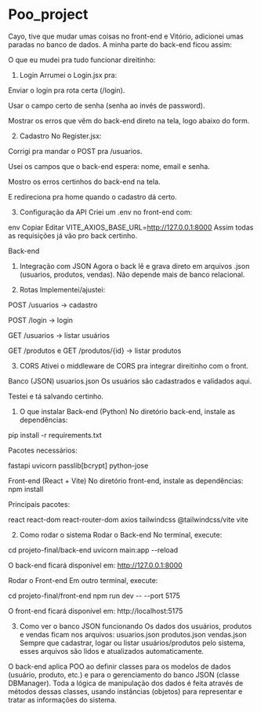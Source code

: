 # Poo_project

Cayo, tive que mudar umas coisas no front-end e Vitório, adicionei umas paradas no banco de dados. A minha parte do back-end ficou assim:

O que eu mudei pra tudo funcionar direitinho:
1. Login
Arrumei o Login.jsx pra:

Enviar o login pra rota certa (/login).

Usar o campo certo de senha (senha ao invés de password).

Mostrar os erros que vêm do back-end direto na tela, logo abaixo do form.

2. Cadastro
No Register.jsx:

Corrigi pra mandar o POST pra /usuarios.

Usei os campos que o back-end espera: nome, email e senha.

Mostro os erros certinhos do back-end na tela.

E redireciona pra home quando o cadastro dá certo.

3. Configuração da API
Criei um .env no front-end com:

env
Copiar
Editar
VITE_AXIOS_BASE_URL=http://127.0.0.1:8000
Assim todas as requisições já vão pro back certinho.

Back-end
1. Integração com JSON
Agora o back lê e grava direto em arquivos .json (usuarios, produtos, vendas). Não depende mais de banco relacional.

2. Rotas
Implementei/ajustei:

POST /usuarios → cadastro

POST /login → login

GET /usuarios → listar usuários

GET /produtos e GET /produtos/{id} → listar produtos

3. CORS
Ativei o middleware de CORS pra integrar direitinho com o front.

Banco (JSON)
usuarios.json
Os usuários são cadastrados e validados aqui.

Testei e tá salvando certinho.



1. O que instalar
Back-end (Python)
No diretório back-end, instale as dependências:

pip install -r requirements.txt

Pacotes necessários:

fastapi
uvicorn
passlib[bcrypt]
python-jose

Front-end (React + Vite)
No diretório front-end, instale as dependências:
npm install


Principais pacotes:

react
react-dom
react-router-dom
axios
tailwindcss
@tailwindcss/vite
vite

2. Como rodar o sistema
Rodar o Back-end
No terminal, execute:

cd projeto-final/back-end
uvicorn main:app --reload

O back-end ficará disponível em:
http://127.0.0.1:8000

Rodar o Front-end
Em outro terminal, execute:

cd projeto-final/front-end
npm run dev -- --port 5175

O front-end ficará disponível em:
http://localhost:5175

3. Como ver o banco JSON funcionando
Os dados dos usuários, produtos e vendas ficam nos arquivos:
usuarios.json
produtos.json
vendas.json
Sempre que cadastrar, logar ou listar usuários/produtos pelo sistema, esses arquivos são lidos e atualizados automaticamente.


O back-end aplica POO ao definir classes para os modelos de dados (usuário, produto, etc.) e para o gerenciamento do banco JSON (classe DBManager). Toda a lógica de manipulação dos dados é feita através de métodos dessas classes, usando instâncias (objetos) para representar e tratar as informações do sistema.

